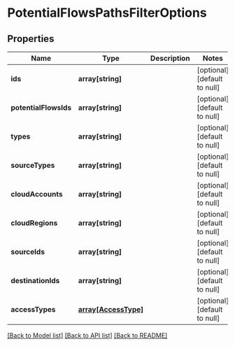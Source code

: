 # PotentialFlowsPathsFilterOptions

## Properties
Name | Type | Description | Notes
------------ | ------------- | ------------- | -------------
**ids** | **array[string]** |  | [optional] [default to null]
**potentialFlowsIds** | **array[string]** |  | [optional] [default to null]
**types** | **array[string]** |  | [optional] [default to null]
**sourceTypes** | **array[string]** |  | [optional] [default to null]
**cloudAccounts** | **array[string]** |  | [optional] [default to null]
**cloudRegions** | **array[string]** |  | [optional] [default to null]
**sourceIds** | **array[string]** |  | [optional] [default to null]
**destinationIds** | **array[string]** |  | [optional] [default to null]
**accessTypes** | [**array[AccessType]**](AccessType.md) |  | [optional] [default to null]

[[Back to Model list]](../README.md#documentation-for-models) [[Back to API list]](../README.md#documentation-for-api-endpoints) [[Back to README]](../README.md)


